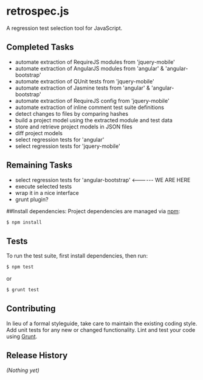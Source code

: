 # retrospec.js

A regression test selection tool for JavaScript.

## Completed Tasks
* automate extraction of RequireJS modules from 'jquery-mobile' 
* automate extraction of AngularJS modules from 'angular' & 'angular-bootstrap'
* automate extraction of QUnit tests from 'jquery-mobile'
* automate extraction of Jasmine tests from 'angular' & 'angular-bootstrap'
* automate extraction of RequireJS config from 'jquery-mobile'
* automate extraction of inline comment test suite definitions 
* detect changes to files by comparing hashes
* build a project model using the extracted module and test data
* store and retrieve project models in JSON files
* diff project models
* select regression tests for 'angular'
* select regression tests for 'jquery-mobile'

## Remaining Tasks
* select regression tests for 'angular-bootstrap' <------ WE ARE HERE
* execute selected tests
* wrap it in a nice interface
* grunt plugin?

##Install dependencies:
Project dependencies are managed via [npm](https://www.npmjs.org/):

```bash
$ npm install
```

## Tests
To run the test suite, first install dependencies, then run:

```bash
$ npm test
```

or

```bash
$ grunt test
```

## Contributing
In lieu of a formal styleguide, take care to maintain the existing coding style. Add unit tests for any new or changed functionality. Lint and test your code using [Grunt](http://gruntjs.com/).

## Release History
_(Nothing yet)_
